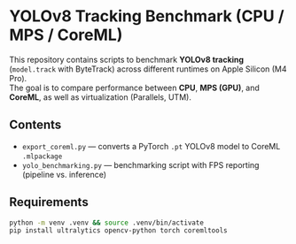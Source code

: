 # YOLOv8 Tracking Benchmark (CPU / MPS / CoreML)

This repository contains scripts to benchmark **YOLOv8 tracking** (`model.track` with ByteTrack) across different runtimes on Apple Silicon (M4 Pro).  
The goal is to compare performance between **CPU**, **MPS (GPU)**, and **CoreML**, as well as virtualization (Parallels, UTM).

## Contents
- `export_coreml.py` — converts a PyTorch `.pt` YOLOv8 model to CoreML `.mlpackage`
- `yolo_benchmarking.py` — benchmarking script with FPS reporting (pipeline vs. inference)

## Requirements
```bash
python -m venv .venv && source .venv/bin/activate
pip install ultralytics opencv-python torch coremltools
